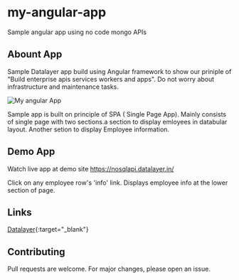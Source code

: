# my-angular-app
Sample angular app using no code mongo APIs


## Abount App
Sample Datalayer app build using Angular framework to show our priniple of "Build enterprise apis services workers and apps".
Do not worry about infrastructure and maintenance tasks.


![My angular App](https://public.datalayer.in/ea2d2c05/my-angular-app.jpg)

Sample app is built on principle of SPA ( Single Page App).
Mainly consists of single page with two sections.a section to display emloyees in databular layout.
Another setion to display Employee information.

## Demo App

Watch live app at demo site https://nosqlapi.datalayer.in/

Click on any employee row's 'info' link.
Displays employee info at the lower section of page.

## Links
[Datalayer](https://datalayer.in/){:target="_blank"}

## Contributing
Pull requests are welcome. For major changes, please open an issue.

